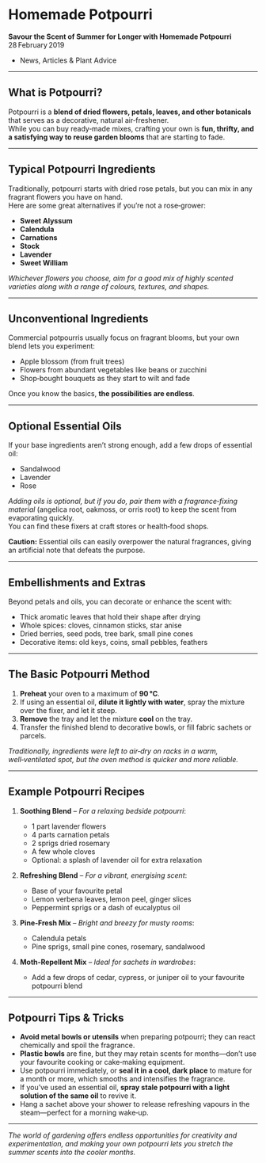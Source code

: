 # Homemade Potpourri

**Savour the Scent of Summer for Longer with Homemade Potpourri**  
28 February 2019  
* News, Articles & Plant Advice  

---

## What is Potpourri?

Potpourri is a **blend of dried flowers, petals, leaves, and other botanicals** that serves as a decorative, natural air‑freshener.  
While you can buy ready‑made mixes, crafting your own is **fun, thrifty, and a satisfying way to reuse garden blooms** that are starting to fade.

---

## Typical Potpourri Ingredients

Traditionally, potpourri starts with dried rose petals, but you can mix in any fragrant flowers you have on hand.  
Here are some great alternatives if you’re not a rose‑grower:

- **Sweet Alyssum**  
- **Calendula**  
- **Carnations**  
- **Stock**  
- **Lavender**  
- **Sweet William**

*Whichever flowers you choose, aim for a good mix of highly scented varieties along with a range of colours, textures, and shapes.*

---

## Unconventional Ingredients

Commercial potpourris usually focus on fragrant blooms, but your own blend lets you experiment:

- Apple blossom (from fruit trees)  
- Flowers from abundant vegetables like beans or zucchini  
- Shop‑bought bouquets as they start to wilt and fade  

Once you know the basics, **the possibilities are endless**.

---

## Optional Essential Oils

If your base ingredients aren’t strong enough, add a few drops of essential oil:

- Sandalwood  
- Lavender  
- Rose  

*Adding oils is optional, but if you do, pair them with a fragrance‑fixing material* (angelica root, oakmoss, or orris root) to keep the scent from evaporating quickly.  
You can find these fixers at craft stores or health‑food shops.

**Caution:** Essential oils can easily overpower the natural fragrances, giving an artificial note that defeats the purpose.

---

## Embellishments and Extras

Beyond petals and oils, you can decorate or enhance the scent with:

- Thick aromatic leaves that hold their shape after drying  
- Whole spices: cloves, cinnamon sticks, star anise  
- Dried berries, seed pods, tree bark, small pine cones  
- Decorative items: old keys, coins, small pebbles, feathers  

---

## The Basic Potpourri Method

1. **Preheat** your oven to a maximum of **90 °C**.  
2. If using an essential oil, **dilute it lightly with water**, spray the mixture over the fixer, and let it steep.  
3. **Remove** the tray and let the mixture **cool** on the tray.  
4. Transfer the finished blend to decorative bowls, or fill fabric sachets or parcels.

*Traditionally, ingredients were left to air‑dry on racks in a warm, well‑ventilated spot, but the oven method is quicker and more reliable.*

---

## Example Potpourri Recipes

1. **Soothing Blend** – *For a relaxing bedside potpourri*:  
   - 1 part lavender flowers  
   - 4 parts carnation petals  
   - 2 sprigs dried rosemary  
   - A few whole cloves  
   - Optional: a splash of lavender oil for extra relaxation  

2. **Refreshing Blend** – *For a vibrant, energising scent*:  
   - Base of your favourite petal  
   - Lemon verbena leaves, lemon peel, ginger slices  
   - Peppermint sprigs or a dash of eucalyptus oil  

3. **Pine‑Fresh Mix** – *Bright and breezy for musty rooms*:  
   - Calendula petals  
   - Pine sprigs, small pine cones, rosemary, sandalwood  

4. **Moth‑Repellent Mix** – *Ideal for sachets in wardrobes*:  
   - Add a few drops of cedar, cypress, or juniper oil to your favourite potpourri blend  

---

## Potpourri Tips & Tricks

- **Avoid metal bowls or utensils** when preparing potpourri; they can react chemically and spoil the fragrance.  
- **Plastic bowls** are fine, but they may retain scents for months—don’t use your favourite cooking or cake‑making equipment.  
- Use potpourri immediately, or **seal it in a cool, dark place** to mature for a month or more, which smooths and intensifies the fragrance.  
- If you’ve used an essential oil, **spray stale potpourri with a light solution of the same oil** to revive it.  
- Hang a sachet above your shower to release refreshing vapours in the steam—perfect for a morning wake‑up.  

---

*The world of gardening offers endless opportunities for creativity and experimentation, and making your own potpourri lets you stretch the summer scents into the cooler months.*